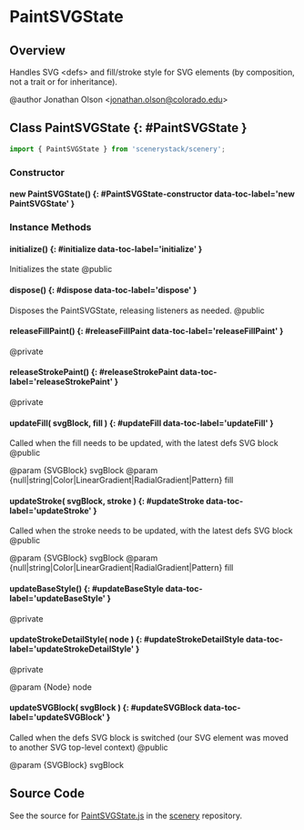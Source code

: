 # PaintSVGState

## Overview

Handles SVG &lt;defs&gt; and fill/stroke style for SVG elements (by composition, not a trait or for inheritance).

@author Jonathan Olson &lt;jonathan.olson@colorado.edu&gt;

## Class PaintSVGState {: #PaintSVGState }


```js
import { PaintSVGState } from 'scenerystack/scenery';
```
### Constructor

#### new PaintSVGState() {: #PaintSVGState-constructor data-toc-label='new PaintSVGState' }

### Instance Methods

#### initialize() {: #initialize data-toc-label='initialize' }

Initializes the state
@public

#### dispose() {: #dispose data-toc-label='dispose' }

Disposes the PaintSVGState, releasing listeners as needed.
@public

#### releaseFillPaint() {: #releaseFillPaint data-toc-label='releaseFillPaint' }

@private

#### releaseStrokePaint() {: #releaseStrokePaint data-toc-label='releaseStrokePaint' }

@private

#### updateFill( svgBlock, fill ) {: #updateFill data-toc-label='updateFill' }

Called when the fill needs to be updated, with the latest defs SVG block
@public

@param {SVGBlock} svgBlock
@param {null|string|Color|LinearGradient|RadialGradient|Pattern} fill

#### updateStroke( svgBlock, stroke ) {: #updateStroke data-toc-label='updateStroke' }

Called when the stroke needs to be updated, with the latest defs SVG block
@public

@param {SVGBlock} svgBlock
@param {null|string|Color|LinearGradient|RadialGradient|Pattern} fill

#### updateBaseStyle() {: #updateBaseStyle data-toc-label='updateBaseStyle' }

@private

#### updateStrokeDetailStyle( node ) {: #updateStrokeDetailStyle data-toc-label='updateStrokeDetailStyle' }

@private

@param {Node} node

#### updateSVGBlock( svgBlock ) {: #updateSVGBlock data-toc-label='updateSVGBlock' }

Called when the defs SVG block is switched (our SVG element was moved to another SVG top-level context)
@public

@param {SVGBlock} svgBlock



## Source Code

See the source for [PaintSVGState.js](https://github.com/phetsims/scenery/blob/main/js/display/PaintSVGState.js) in the [scenery](https://github.com/phetsims/scenery) repository.
